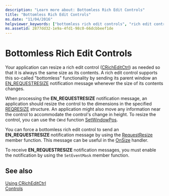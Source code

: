 ```yaml
---
description: "Learn more about: Bottomless Rich Edit Controls"
title: "Bottomless Rich Edit Controls"
ms.date: "11/04/2016"
helpviewer_keywords: ["bottomless rich edit controls", "rich edit controls [MFC], bottomless", "CRichEditCtrl class [MFC], bottomless"]
ms.assetid: 2877dd32-1e9a-4fd1-98c0-66dcbbeef1de
---
```

# Bottomless Rich Edit Controls

Your application can resize a rich edit control ([CRichEditCtrl](reference/cricheditctrl-class.md)) as needed so that it is always the same size as its contents. A rich edit control supports this so-called "bottomless" functionality by sending its parent window an [EN_REQUESTRESIZE](/windows/win32/Controls/en-requestresize) notification message whenever the size of its contents changes.

When processing the **EN_REQUESTRESIZE** notification message, an application should resize the control to the dimensions in the specified [REQRESIZE](/windows/win32/api/richedit/ns-richedit-reqresize) structure. An application might also move any information near the control to accommodate the control's change in height. To resize the control, you can use the `CWnd` function [SetWindowPos](reference/cwnd-class.md#setwindowpos).

You can force a bottomless rich edit control to send an **EN_REQUESTRESIZE** notification message by using the [RequestResize](reference/cricheditctrl-class.md#requestresize) member function. This message can be useful in the [OnSize](reference/cwnd-class.md#onsize) handler.

To receive **EN_REQUESTRESIZE** notification messages, you must enable the notification by using the `SetEventMask` member function.

## See also

[Using CRichEditCtrl](using-cricheditctrl.md)<br/>
[Controls](controls-mfc.md)
